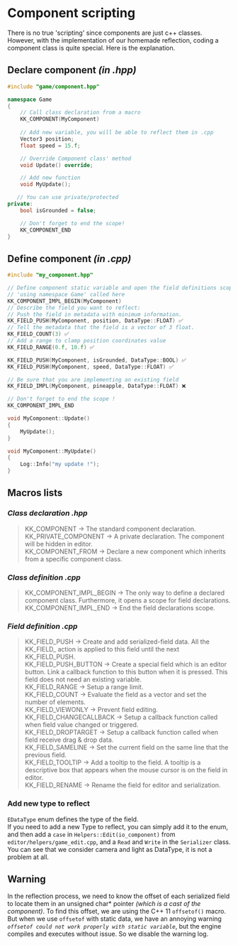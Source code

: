 # Component scripting

There is no true 'scripting' since components are just c++ classes. However, with the implementation of our homemade reflection, coding a component class is quite special. Here is the explanation.

## Declare component _(in .hpp)_
```c++
#include "game/component.hpp"  

namespace Game
{
    // Call class declaration from a macro
    KK_COMPONENT(MyComponent)
    
    // Add new variable, you will be able to reflect them in .cpp
    Vector3 position;
    float speed = 15.f;

    // Override Component class' method
    void Update() override;

    // Add new function
    void MyUpdate();

   // You can use private/protected
private:
    bool isGrounded = false;

    // Don't forget to end the scope!
    KK_COMPONENT_END
}
```    


## Define component _(in .cpp)_
```c++
#include "my_component.hpp"

// Define component static variable and open the field definitions scope,
// 'using namespace Game' called here
KK_COMPONENT_IMPL_BEGIN(MyComponent)
// Describe the field you want to reflect:
// Push the field in metadata with minimum information.
KK_FIELD_PUSH(MyComponent, position, DataType::FLOAT) ✅
// Tell the metadata that the field is a vector of 3 float.
KK_FIELD_COUNT(3) ✅
// Add a range to clamp position coordinates value
KK_FIELD_RANGE(0.f, 10.f) ✅

KK_FIELD_PUSH(MyComponent, isGrounded, DataType::BOOL) ✅
KK_FIELD_PUSH(MyComponent, speed, DataType::FLOAT) ✅

// Be sure that you are implementing an existing field
KK_FIELD_IMPL(MyComponent, pineapple, DataType::FLOAT) ❌  

// Don't forget to end the scope !
KK_COMPONENT_IMPL_END

void MyComponent::Update()
{
    MyUpdate();
}

void MyComponent::MyUpdate()
{
    Log::Info("my update !");
}
```  

## Macros lists
### _Class declaration .hpp_
> KK_COMPONENT -> The standard component declaration.  
> KK_PRIVATE_COMPONENT -> A private declaration. The component will be hidden in editor.  
> KK_COMPONENT_FROM -> Declare a new component which inherits from a specific component class.

### _Class definition .cpp_
> KK_COMPONENT_IMPL_BEGIN -> The only way to define a declared component class. Furthermore, it opens a scope for field declarations.  
> KK_COMPONENT_IMPL_END -> End the field declarations scope.

### _Field definition .cpp_
> KK_FIELD_PUSH -> Create and add serialized-field data. All the KK_FIELD_ action is applied to this field until the next KK_FIELD_PUSH.   
> KK_FIELD_PUSH_BUTTON -> Create a special field which is an editor button. Link a callback function to this button when it is pressed. This field does not need an existing variable.  
> KK_FIELD_RANGE -> Setup a range limit.  
> KK_FIELD_COUNT -> Evaluate the field as a vector and set the number of elements.  
> KK_FIELD_VIEWONLY -> Prevent field editing.  
> KK_FIELD_CHANGECALLBACK -> Setup a callback function called when field value changed or triggered.  
> KK_FIELD_DROPTARGET -> Setup a callback function called when field receive drag & drop data.  
> KK_FIELD_SAMELINE -> Set the current field on the same line that the previous field.  
> KK_FIELD_TOOLTIP -> Add a tooltip to the field. A tooltip is a descriptive box that appears when the mouse cursor is on the field in editor.  
> KK_FIELD_RENAME -> Rename the field for editor and serialization.

### Add new type to reflect
`EDataType` enum defines the type of the field.  
If you need to add a new Type to reflect, you can simply add it to the enum, and then add a `case` in `Helpers::Edit(io_component)` from `editor/helpers/game_edit.cpp`, and a `Read` and `Write` in the `Serializer` class.  
You can see that we consider camera and light as DataType, it is not a problem at all.

## Warning
In the reflection process, we need to know the offset of each serialized field to locate them in an unsigned char* pointer _(which is a cast of the component)_. To find this offset, we are using the C++ 11 `offsetof()` macro. But when we use `offsetof` with static data, we have an annoying warning _`offsetof could not work properly with static variable`_, but the engine compiles and executes without issue. So we disable the warning log.